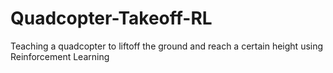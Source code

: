# Quadcopter-Takeoff-RL
Teaching a quadcopter to liftoff the ground and reach a certain height using Reinforcement Learning
